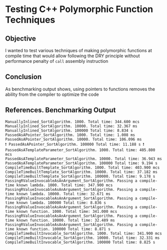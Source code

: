 # Testing C++ Polymorphic Function Techniques

## Objective

I wanted to test various techniques of making polymorphic functions at compile time that would allow following the DRY principle without performance penalty of `call` assembly instruction

## Conclusion

As benchmarking output shows, using pointers to functions removes the ability from the compiler to optimize the code

## References. Benchmarking Output

```
ManuallyInlined_SortAlgorithm. 1000. Total time: 344.600 mcs
ManuallyInlined_SortAlgorithm. 10000. Total time: 32.367 ms
ManuallyInlined_SortAlgorithm. 100000 Total time: 8.834 s
PassedAsAPointer_SortAlgorithm. 1000. Total time: 1.008 ms
PassedAsAPointer_SortAlgorithm. 10000. Total time: 106.096 ms
❗ PassedAsAPointer_SortAlgorithm. 100000 Total time: 11.188 s ❗
PassedAsATemplateParameter_SortAlgorithm. 1000. Total time: 405.800 mcs
PassedAsATemplateParameter_SortAlgorithm. 10000. Total time: 36.943 ms
PassedAsATemplateParameter_SortAlgorithm. 100000 Total time: 9.194 s
CompileTimeBuiltTemplate_SortAlgorithm. 1000. Total time: 403.900 mcs
CompileTimeBuiltTemplate_SortAlgorithm. 10000. Total time: 37.182 ms
CompileTimeBuiltTemplate_SortAlgorithm. 100000. Total time: 9.178 s
PassingRValueInvocableAsAnArgument_SortAlgorithm. Passing a compile-time known lambda. 1000. Total time: 347.900 mcs
PassingRValueInvocableAsAnArgument_SortAlgorithm. Passing a compile-time known lambda. 10000. Total time: 32.671 ms
PassingRValueInvocableAsAnArgument_SortAlgorithm. Passing a compile-time known lambda. 100000 Total time: 8.836 s
PassingRValueInvocableAsAnArgument_SortAlgorithm. Passing a compile-time known function. 1000. Total time: 341.000 mcs
PassingRValueInvocableAsAnArgument_SortAlgorithm. Passing a compile-time known function. 10000. Total time: 32.489 ms
PassingRValueInvocableAsAnArgument_SortAlgorithm. Passing a compile-time known function. 100000 Total time: 8.871 s
CompileTimeBuiltInvocable_SortAlgorithm. 1000. Total time: 341.900 mcs
CompileTimeBuiltInvocable_SortAlgorithm. 10000. Total time: 32.331 ms
CompileTimeBuiltInvocable_SortAlgorithm. 100000 Total time: 8.825 s
```
